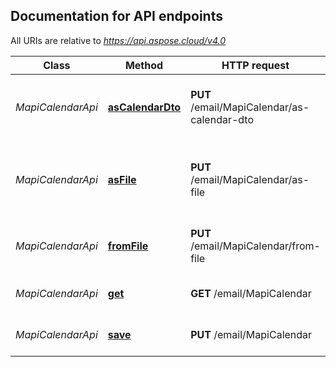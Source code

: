 

## Documentation for API endpoints

All URIs are relative to *https://api.aspose.cloud/v4.0*

Class | Method | HTTP request | Description
------------ | ------------- | ------------- | -------------
*MapiCalendarApi* | [**asCalendarDto**](MapiCalendarApi.md#asCalendarDto) | **PUT** /email/MapiCalendar/as-calendar-dto | Converts MAPI calendar model to CalendarDto model.             
*MapiCalendarApi* | [**asFile**](MapiCalendarApi.md#asFile) | **PUT** /email/MapiCalendar/as-file | Converts MAPI calendar model to specified format and returns as file.             
*MapiCalendarApi* | [**fromFile**](MapiCalendarApi.md#fromFile) | **PUT** /email/MapiCalendar/from-file | Converts calendar file to a MAPI model representation.             
*MapiCalendarApi* | [**get**](MapiCalendarApi.md#get) | **GET** /email/MapiCalendar | Get MAPI calendar document.             
*MapiCalendarApi* | [**save**](MapiCalendarApi.md#save) | **PUT** /email/MapiCalendar | Save MAPI Calendar to storage.             


    
